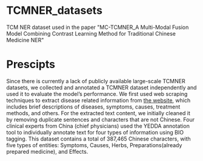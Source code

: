# TCMNER_datasets
TCM NER dataset used in the paper "MC-TCMNER_A Multi-Modal Fusion Model Combining Contrast Learning Method for Traditional Chinese Medicine NER"
# Prescipts
Since there is currently a lack of publicly available large-scale TCMNER datasets, we collected and annotated a TCMNER dataset independently and used it to evaluate the model’s performance. We first used web scraping techniques to extract disease related information from [the website](https://www.zhzyw.com/jbdq.html), which includes brief descriptions of diseases, symptoms, causes, treatment methods, and others. For the extracted text content, we initially cleaned it by removing duplicate sentences and characters that are not Chinese. Four clinical experts from China (chief physicians) used the YEDDA annotation tool to individually annotate text for four types of information using BIO tagging. This dataset contains a total of 387,465 Chinese characters, with five types of entities: Symptoms, Causes, Herbs, Preparations(already prepared medicine), and Effects.
